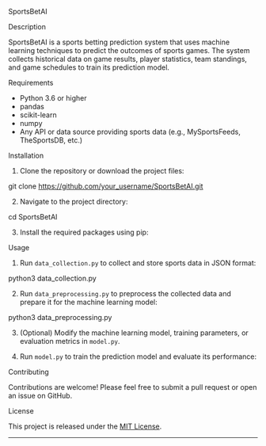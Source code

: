 SportsBetAI

Description

SportsBetAI is a sports betting prediction system that uses machine learning techniques to predict the outcomes of sports games. The system collects historical data on game results, player statistics, team standings, and game schedules to train its prediction model.

Requirements

- Python 3.6 or higher
- pandas
- scikit-learn
- numpy
- Any API or data source providing sports data (e.g., MySportsFeeds, TheSportsDB, etc.)

Installation

1. Clone the repository or download the project files:

git clone https://github.com/your_username/SportsBetAI.git


2. Navigate to the project directory:

cd SportsBetAI


3. Install the required packages using pip:


Usage

1. Run `data_collection.py` to collect and store sports data in JSON format:

python3 data_collection.py


2. Run `data_preprocessing.py` to preprocess the collected data and prepare it for the machine learning model:

python3 data_preprocessing.py


3. (Optional) Modify the machine learning model, training parameters, or evaluation metrics in `model.py`.

4. Run `model.py` to train the prediction model and evaluate its performance:


Contributing

Contributions are welcome! Please feel free to submit a pull request or open an issue on GitHub.

License

This project is released under the [MIT License](https://opensource.org/licenses/MIT).

-------